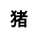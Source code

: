---
title: 猪
layout: dream_interpretation/kind_single
description: 解梦 - 动物 - 猪.
js: []
css: ["css/luck/dream_interpretation/dream_interpretation.css"]
---